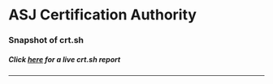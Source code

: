 # ASJ Certification Authority
### Snapshot of crt.sh
##### Click [here](https://crt.sh/?q=26B68C37E6EB1D93B265FFB0406661E4A3B19734C627DB4E14D8D3C954385627) for a live crt.sh report

---
